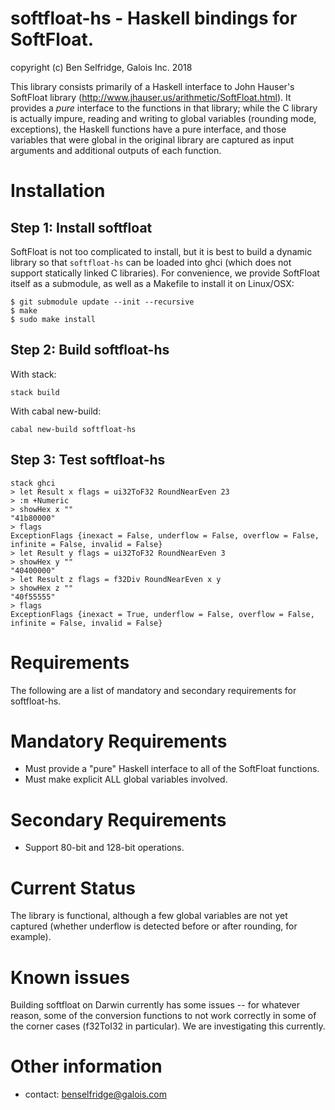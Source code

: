 softfloat-hs - Haskell bindings for SoftFloat.
===

copyright (c) Ben Selfridge, Galois Inc. 2018

This library consists primarily of a Haskell interface to John Hauser's SoftFloat
library (http://www.jhauser.us/arithmetic/SoftFloat.html). It provides a *pure*
interface to the functions in that library; while the C library is actually impure,
reading and writing to global variables (rounding mode, exceptions), the Haskell
functions have a pure interface, and those variables that were global in the original
library are captured as input arguments and additional outputs of each function.

Installation
===

## Step 1: Install softfloat
SoftFloat is not too complicated to install, but it is best to build a dynamic
library so that `softfloat-hs` can be loaded into ghci (which does not support
statically linked C libraries). For convenience, we provide SoftFloat itself as a
submodule, as well as a Makefile to install it on Linux/OSX:
```shell
$ git submodule update --init --recursive
$ make
$ sudo make install
```

## Step 2: Build softfloat-hs
With stack:
```shell
stack build
```

With cabal new-build:
```shell
cabal new-build softfloat-hs
```

## Step 3: Test softfloat-hs
```shell
stack ghci
> let Result x flags = ui32ToF32 RoundNearEven 23
> :m +Numeric
> showHex x ""
"41b80000"
> flags
ExceptionFlags {inexact = False, underflow = False, overflow = False, infinite = False, invalid = False}
> let Result y flags = ui32ToF32 RoundNearEven 3
> showHex y ""
"40400000"
> let Result z flags = f32Div RoundNearEven x y
> showHex z ""
"40f55555"
> flags
ExceptionFlags {inexact = True, underflow = False, overflow = False, infinite = False, invalid = False}
```

Requirements
===

The following are a list of mandatory and secondary requirements for softfloat-hs.

Mandatory Requirements
===

- Must provide a "pure" Haskell interface to all of the SoftFloat functions.
- Must make explicit ALL global variables involved.

Secondary Requirements
===

- Support 80-bit and 128-bit operations.

Current Status
===

The library is functional, although a few global variables are not yet captured
(whether underflow is detected before or after rounding, for example).

Known issues
====
Building softfloat on Darwin currently has some issues -- for whatever reason, some
of the conversion functions to not work correctly in some of the corner
cases (f32ToI32 in particular). We are investigating this currently.

Other information
===

* contact: benselfridge@galois.com
